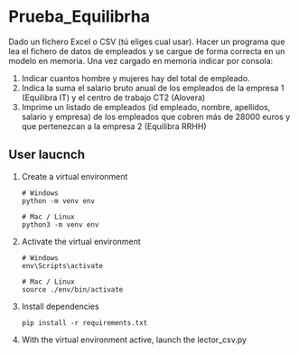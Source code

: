 # Prueba_Equilibrha
Dado un fichero Excel o CSV (tú eliges cual usar).
Hacer un programa que lea el fichero de datos de empleados y se cargue de forma correcta en un modelo en memoria.
Una vez cargado en memoria indicar por consola:
1. Indicar cuantos hombre y mujeres hay del total de empleado.
2. Indica la suma el salario bruto anual de los empleados de la empresa 1 (Equilibra IT) y el centro de trabajo CT2 (Alovera)
3. Imprime un listado de empleados (id empleado, nombre, apellidos, salario y empresa) de los empleados que cobren más de 28000 euros y que pertenezcan a la empresa 2 (Equilibra RRHH)

## User laucnch

1. Create a virtual environment

    ```Shell
    # Windows
    python -m venv env

    # Mac / Linux
    python3 -m venv env
    ```

2. Activate the virtual environment

    ```Shell
    # Windows
    env\Scripts\activate

    # Mac / Linux
    source ./env/bin/activate
    ```

3. Install dependencies

    ```Shell
    pip install -r requirements.txt
    ```

8. With the virtual environment active, launch the lector_csv.py

